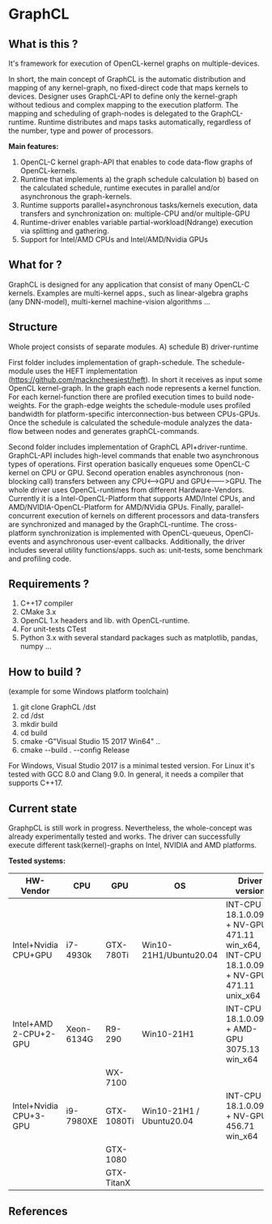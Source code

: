 # GraphCL

What is this ? 
--------------

It's framework for execution of OpenCL-kernel graphs on multiple-devices. 

In short, the main concept of GraphCL is the automatic distribution and mapping of any kernel-graph, no fixed-direct code that maps kernels to devices. Designer uses GraphCL-API to define only the kernel-graph without tedious and complex mapping to the execution platform. The mapping and scheduling of graph-nodes is delegated to the GraphCL-runtime. Runtime distributes and maps tasks automatically, regardless of the number, type and power of processors. 

**Main features:**

1. OpenCL-C kernel graph-API that enables to code data-flow graphs of OpenCL-kernels. 
2. Runtime that implements a) the graph schedule calculation b) based on the calculated schedule, runtime executes in parallel and/or asynchronous the graph-kernels.
3. Runtime supports parallel+asynchronous tasks/kernels execution, data transfers and synchronization on: multiple-CPU and/or multiple-GPU  
4. Runtime-driver enables variable partial-workload(Ndrange) execution via splitting and gathering. 
5. Support for Intel/AMD CPUs and Intel/AMD/Nvidia GPUs

What for ? 
--------------

GraphCL is designed for any application that consist of many OpenCL-C kernels. Examples are multi-kernel apps., such as linear-algebra graphs (any DNN-model), multi-kernel machine-vision algorithms ...    


Structure  
--------------
Whole project consists of separate modules. A) schedule B) driver-runtime
  
First folder includes implementation of graph-schedule. The schedule-module uses the HEFT implementation (https://github.com/mackncheesiest/heft). In short it receives as input some OpenCL kernel-graph. In the graph each node represents a kernel function. For each kernel-function there are profiled execution times to build node-weights. For the graph-edge weights the schedule-module uses profiled bandwidth for platform-specific interconnection-bus between CPUs-GPUs. Once the schedule is calculated the schedule-module analyzes the data-flow between nodes and generates graphCL-commands.  

Second folder includes implementation of GraphCL API+driver-runtime. GraphCL-API includes high-level commands that enable two asynchronous types of operations. First operation basically enqueues some OpenCL-C kernel on CPU or GPU. Second operation enables asynchronous (non-blocking call) transfers between any CPU<-->GPU and GPU<--->GPU. The whole driver uses OpenCL-runtimes from different Hardware-Vendors. Currently it is a Intel-OpenCL-Platform that supports AMD/Intel CPUs, and AMD/NVIDIA-OpenCL-Platform for AMD/NVidia GPUs. Finally, parallel-concurrent execution of kernels on different processors and data-transfers are synchronized and managed by the GraphCL-runtime. The cross-platform synchronization is implemented with OpenCL-queueus, OpenCl-events and asynchronous user-event callbacks. Additionally, the driver includes several utility functions/apps. such as: unit-tests, some benchmark and profiling code. 

Requirements ?
---------------
1. C++17 compiler
2. CMake 3.x
3. OpenCL 1.x headers and lib. with OpenCL-runtime.
4. For unit-tests CTest
5. Python 3.x with several standard packages such as matplotlib, pandas, numpy ...

How to build ?
---------------
(example for some Windows platform toolchain)
  1. git clone GraphCL /dst
  2. cd /dst
  3. mkdir build
  4. cd build
  5. cmake -G"Visual Studio 15 2017 Win64" .. 
  6. cmake --build . --config Release
  
For Windows, Visual Studio 2017 is a minimal tested version. For Linux it's tested with GCC 8.0 and Clang 9.0. 
In general, it needs a compiler that supports C++17. 


Current state
----------------

GraphpCL is still work in progress. Nevertheless, the whole-concept was already experimentally tested and works. The driver can successfully execute different task(kernel)-graphs on Intel, NVIDIA and AMD platforms. 

**Tested systems:**

| HW-Vendor             | CPU       | GPU         | OS                      | Driver version    |
| -----------           | --------- | ----------- | ----------------------- | -------------------- |
| Intel+Nvidia CPU+GPU  | i7-4930k  | GTX-780Ti   | Win10-21H1/Ubuntu20.04  | INT-CPU 18.1.0.0920 + NV-GPU 471.11  win_x64, INT-CPU 18.1.0.0920 + NV-GPU 471.11  unix_x64  |
| Intel+AMD 2-CPU+2-GPU | Xeon-6134G| R9-290      | Win10-21H1              | INT-CPU 18.1.0.0920 + AMD-GPU 3075.13 win_x64 |
|                       |           | WX-7100     |                         |                   |
| Intel+Nvidia CPU+3-GPU| i9-7980XE | GTX-1080Ti  | Win10-21H1 / Ubuntu20.04| INT-CPU 18.1.0.0920 + NV-GPU 456.71 win_x64  |
|                       |           | GTX-1080    |                         |                   |
|                       |           | GTX-TitanX  |                         |                   |

References
------------

